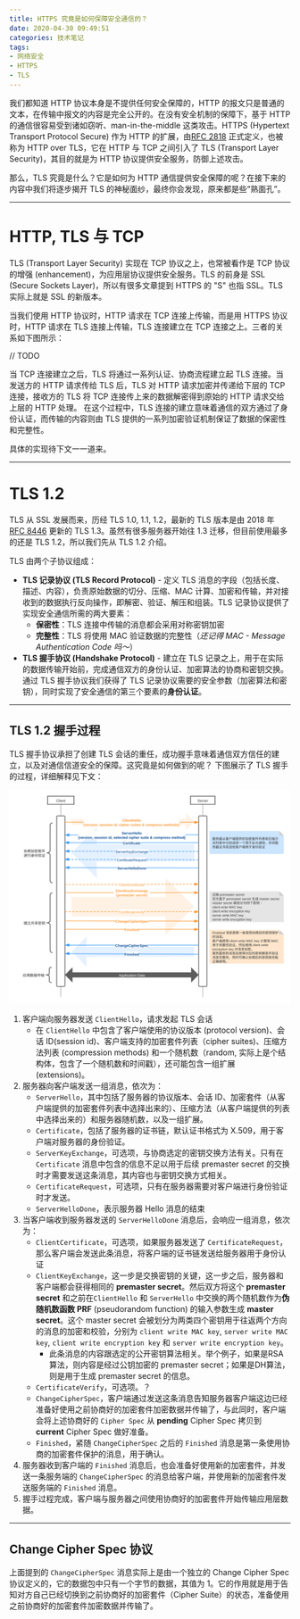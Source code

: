 ```yaml
---
title: HTTPS 究竟是如何保障安全通信的？
date: 2020-04-30 09:49:51
categories: 技术笔记
tags:
- 网络安全
- HTTPS
- TLS
---
```


我们都知道 HTTP 协议本身是不提供任何安全保障的，HTTP 的报文只是普通的文本，在传输中报文的内容是完全公开的。在没有安全机制的保障下，基于 HTTP 的通信很容易受到诸如窃听、man-in-the-middle 这类攻击。HTTPS (Hypertext Transport Protocol Secure) 作为 HTTP 的扩展，由[RFC 2818](https://tools.ietf.org/html/rfc2818) 正式定义，也被称为 HTTP over TLS，它在 HTTP 与 TCP 之间引入了 TLS (Transport Layer Security)，其目的就是为 HTTP 协议提供安全服务，防御上述攻击。

那么，TLS 究竟是什么？它是如何为 HTTP 通信提供安全保障的呢？在接下来的内容中我们将逐步揭开 TLS 的神秘面纱，最终你会发现，原来都是些“熟面孔”。

<!--more-->

---
# HTTP, TLS 与 TCP
TLS (Transport Layer Security) 实现在 TCP 协议之上，也常被看作是 TCP 协议的增强 (enhancement)，为应用层协议提供安全服务。TLS 的前身是 SSL (Secure Sockets Layer)，所以有很多文章提到 HTTPS 的 "S" 也指 SSL。TLS 实际上就是 SSL 的新版本。

当我们使用 HTTP 协议时，HTTP 请求在 TCP 连接上传输，而是用 HTTPS 协议时，HTTP 请求在 TLS 连接上传输，TLS 连接建立在 TCP 连接之上。三者的关系如下图所示：

// TODO

当 TCP 连接建立之后，TLS 将通过一系列认证、协商流程建立起 TLS 连接。当发送方的 HTTP 请求传给 TLS 后，TLS 对 HTTP 请求加密并传递给下层的 TCP 连接，接收方的 TLS 将 TCP 连接传上来的数据解密得到原始的 HTTP 请求交给上层的 HTTP 处理。
在这个过程中，TLS 连接的建立意味着通信的双方通过了身份认证，而传输的内容则由 TLS 提供的一系列加密验证机制保证了数据的保密性和完整性。

具体的实现待下文一一道来。

---
# TLS 1.2
TLS 从 SSL 发展而来，历经 TLS 1.0, 1.1, 1.2，最新的 TLS 版本是由 2018 年 [RFC 8446](https://tools.ietf.org/html/rfc8446) 更新的 TLS 1.3。虽然有很多服务器开始往 1.3 迁移，但目前使用最多的还是 TLS 1.2，所以我们先从 TLS 1.2 介绍。

TLS 由两个子协议组成：
* **TLS 记录协议 (TLS Record Protocol)** - 定义 TLS 消息的字段（包括长度、描述、内容），负责原始数据的切分、压缩、MAC 计算、加密和传输，并对接收到的数据执行反向操作，即解密、验证、解压和组装。TLS 记录协议提供了实现安全通信所需的两大要素：
    * **保密性**：TLS 连接中传输的消息都会采用对称密钥加密
    * **完整性**：TLS 将使用 MAC 验证数据的完整性（*还记得 MAC - Message Authentication Code 吗～*）
* **TLS 握手协议 (Handshake Protocol)** - 建立在 TLS 记录之上，用于在实际的数据传输开始前，完成通信双方的身份认证、加密算法的协商和密钥交换。通过 TLS 握手协议我们获得了 TLS 记录协议需要的安全参数（加密算法和密钥），同时实现了安全通信的第三个要素的**身份认证**。

---
## TLS 1.2 握手过程
TLS 握手协议承担了创建 TLS 会话的重任，成功握手意味着通信双方信任的建立，以及对通信信道安全的保障。这究竟是如何做到的呢？
下图展示了 TLS 握手的过程，详细解释见下文：

![TLS 1.2 Handshake][1]

1. 客户端向服务器发送 `ClientHello`，请求发起 TLS 会话
    * 在 `ClientHello` 中包含了客户端使用的协议版本 (protocol version)、会话 ID(session id)、客户端支持的加密套件列表（cipher suites)、压缩方法列表 (compression methods) 和一个随机数（random, 实际上是个结构体，包含了一个随机数和时间戳），还可能包含一组扩展 (extensions)。
2. 服务器向客户端发送一组消息，依次为：
    * `ServerHello`，其中包括了服务器的协议版本、会话 ID、加密套件（从客户端提供的加密套件列表中选择出来的）、压缩方法（从客户端提供的列表中选择出来的）和服务器随机数，以及一组扩展。
    * `Certificate`，包括了服务器的证书链，默认证书格式为 X.509，用于客户端对服务器的身份验证。
    * `ServerKeyExchange`，可选项，与协商选定的密钥交换方法有关。只有在 `Certificate` 消息中包含的信息不足以用于后续 premaster secret 的交换时才需要发送这条消息，其内容也与密钥交换方式相关。
    * `CertificateRequest`，可选项，只有在服务器需要对客户端进行身份验证时才发送。
    * `ServerHelloDone`，表示服务器 Hello 消息的结束
3. 当客户端收到服务器发送的 `ServerHelloDone` 消息后，会响应一组消息，依次为：
    * `ClientCertificate`，可选项，如果服务器发送了 `CertificateRequest`，那么客户端会发送此条消息，将客户端的证书链发送给服务器用于身份认证
    * `ClientKeyExchange`，这一步是交换密钥的关键，这一步之后，服务器和客户端都会获得相同的 **premaster secret**。然后双方将这个 **premaster secret** 和之前在`ClientHello` 和 `ServerHello` 中交换的两个随机数作为**伪随机数函数 PRF** (pseudorandom function) 的输入参数生成 **master secret**。这个 master secret 会被划分为两类四个密钥用于往返两个方向的消息的加密和校验，分别为 `client write MAC key`, `server write MAC key`, `client write encryption key` 和 `server write encryption key`。
        * 此条消息的内容跟选定的公开密钥算法相关。举个例子，如果是RSA算法，则内容是经过公钥加密的 premaster secret；如果是DH算法，则是用于生成 premaster secret 的信息。
    * `CertificateVerify`，可选项。？
    * `ChangeCipherSpec`，客户端通过发送这条消息告知服务器客户端这边已经准备好使用之前协商好的加密套件加密数据并传输了，与此同时，客户端会将上述协商好的 `Cipher Spec` 从 **pending** Cipher Spec 拷贝到 **current** Cipher Spec 做好准备。
    * `Finished`，紧随 `ChangeCipherSpec` 之后的 `Finished` 消息是第一条使用协商的加密套件保护的消息，用于确认。
4. 服务器收到客户端的 `Finished` 消息后，也会准备好使用新的加密套件，并发送一条服务端的 `ChangeCipherSpec` 的消息给客户端，并使用新的加密套件发送服务端的 `Finished` 消息。
5. 握手过程完成，客户端与服务器之间使用协商好的加密套件开始传输应用层数据。


---
## Change Cipher Spec 协议
上面提到的 `ChangeCipherSpec` 消息实际上是由一个独立的 Change Cipher Spec 协议定义的，它的数据包中只有一个字节的数据，其值为 1。它的作用就是用于告知对方自己已经切换到之前协商好的加密套件（Cipher Suite）的状态，准备使用之前协商好的加密套件加密数据并传输了。



[1]:/uploads/images/tls-2-handshake.svg